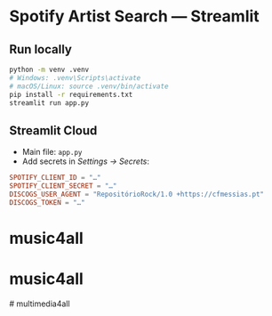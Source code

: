 # Spotify Artist Search — Streamlit

## Run locally
```bash
python -m venv .venv
# Windows: .venv\Scripts\activate
# macOS/Linux: source .venv/bin/activate
pip install -r requirements.txt
streamlit run app.py
```

## Streamlit Cloud
- Main file: `app.py`
- Add secrets in *Settings → Secrets*:
```toml
SPOTIFY_CLIENT_ID = "…"
SPOTIFY_CLIENT_SECRET = "…"
DISCOGS_USER_AGENT = "RepositórioRock/1.0 +https://cfmessias.pt"
DISCOGS_TOKEN = "…"
```
# music4all
# music4all
#   m u l t i m e d i a 4 a l l  
 